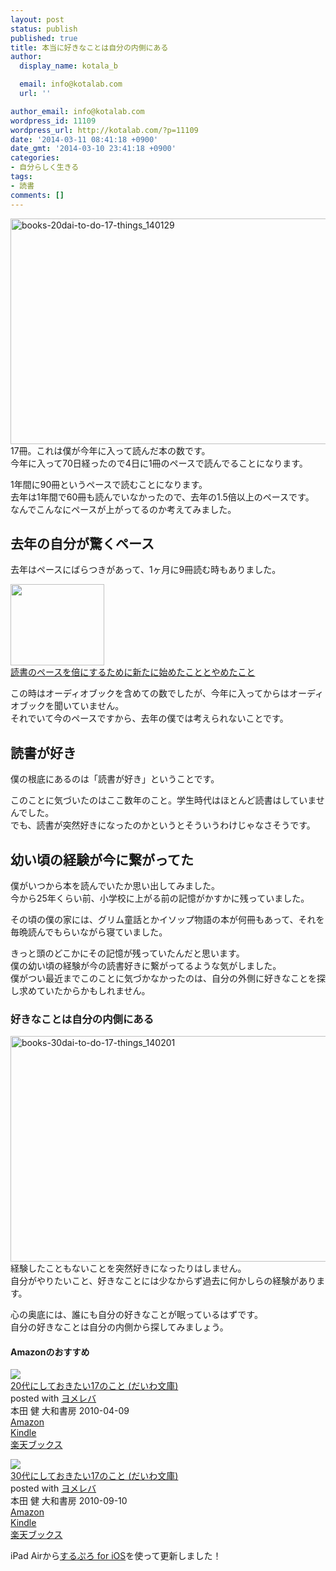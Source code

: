 ```yaml
---
layout: post
status: publish
published: true
title: 本当に好きなことは自分の内側にある
author:
  display_name: kotala_b

  email: info@kotalab.com
  url: ''

author_email: info@kotalab.com
wordpress_id: 11109
wordpress_url: http://kotalab.com/?p=11109
date: '2014-03-11 08:41:18 +0900'
date_gmt: '2014-03-10 23:41:18 +0900'
categories:
- 自分らしく生きる
tags:
- 読書
comments: []
---
```

<p><img src="http://kotalab.com/wp-content/uploads/books-20dai-to-do-17-things_140129-546x361.jpg" alt="books-20dai-to-do-17-things_140129" width="546" height="361" class="alignnone size-large wp-image-10698" /><br />
17冊。これは僕が今年に入って読んだ本の数です。<br />
今年に入って70日経ったので4日に1冊のペースで読んでることになります。</p>
<p>1年間に90冊というペースで読むことになります。<br />
去年は1年間で60冊も読んでいなかったので、去年の1.5倍以上のペースです。<br />
なんでこんなにペースが上がってるのか考えてみました。<br />
<!--more--></p>
<h2>去年の自分が驚くペース</h2>
<p>去年はペースにばらつきがあって、1ヶ月に9冊読む時もありました。</p>
<div class="shht">
<div class="shhtimg"><a href="http://kotalab.com/readingpace"><img src="http://kotalab.com/wp-content/uploads/readingpace_130902_01-546x407.jpg" alt="" width="150" height="130" /></a></div>
<div class="shhttext"><a href="http://kotalab.com/readingpace">読書のペースを倍にするために新たに始めたこととやめたこと</a><a href="http://b.hatena.ne.jp/entry/http://kotalab.com/readingpace" target="_blank"><img border="0" src="http://b.hatena.ne.jp/entry/image/http://kotalab.com/readingpace" alt="" /></a></div>
</div>
<p>この時はオーディオブックを含めての数でしたが、今年に入ってからはオーディオブックを聞いていません。<br />
それでいて今のペースですから、去年の僕では考えられないことです。</p>
<h2>読書が好き</h2>
<p>僕の根底にあるのは「読書が好き」ということです。</p>
<p>このことに気づいたのはここ数年のこと。学生時代はほとんど読書はしていませんでした。<br />
でも、読書が突然好きになったのかというとそういうわけじゃなさそうです。</p>
<h2>幼い頃の経験が今に繋がってた</h2>
<p>僕がいつから本を読んでいたか思い出してみました。<br />
今から25年くらい前、小学校に上がる前の記憶がかすかに残っていました。</p>
<p>その頃の僕の家には、グリム童話とかイソップ物語の本が何冊もあって、それを毎晩読んでもらいながら寝ていました。</p>
<p>きっと頭のどこかにその記憶が残っていたんだと思います。<br />
僕の幼い頃の経験が今の読書好きに繋がってるような気がしました。<br />
僕がつい最近までこのことに気づかなかったのは、自分の外側に好きなことを探し求めていたからかもしれません。</p>
<h3>好きなことは自分の内側にある</h3>
<p><img src="http://kotalab.com/wp-content/uploads/books-30dai-to-do-17-things_140201-546x361.jpg" alt="books-30dai-to-do-17-things_140201" width="546" height="361" class="alignnone size-large wp-image-10727" /><br />
経験したこともないことを突然好きになったりはしません。<br />
自分がやりたいこと、好きなことには少なからず過去に何かしらの経験があります。</p>
<p>心の奥底には、誰にも自分の好きなことが眠っているはずです。<br />
自分の好きなことは自分の内側から探してみましょう。</p>
<h4 class="aam">Amazonのおすすめ</h4>
<div class="booklink-box">
<div class="booklink-image"><a href="http://www.amazon.co.jp/exec/obidos/asin/4479302832/same-22/" rel="nofollow" target="_blank"><img src="http://ecx.images-amazon.com/images/I/519t0SfjIUL._SL160_.jpg" style="border: none;" /></a></div>
<div class="booklink-info">
<div class="booklink-name"><a href="http://www.amazon.co.jp/exec/obidos/asin/4479302832/same-22/" rel="nofollow" target="_blank">20代にしておきたい17のこと (だいわ文庫)</a>
<div class="booklink-powered-date">posted with <a href="http://yomereba.com" rel="nofollow" target="_blank">ヨメレバ</a></div>
</div>
<div class="booklink-detail">本田 健 大和書房 2010-04-09    </div>
<div class="booklink-link2">
<div class="shoplinkamazon"><a href="http://www.amazon.co.jp/exec/obidos/asin/4479302832/same-22/" rel="nofollow" target="_blank" title="アマゾン" >Amazon</a></div>
<div class="shoplinkkindle"><a href="http://www.amazon.co.jp/exec/obidos/ASIN/B00EXODB64/same-22/" rel="nofollow" target="_blank" >Kindle</a></div>
<div class="shoplinkrakuten"><a href="http://c.af.moshimo.com/af/c/click?a_id=374941&p_id=56&pc_id=56&pl_id=637&s_v=b5Rz2P0601xu&url=http%3A%2F%2Fbooks.rakuten.co.jp%2Frb%2F6444212%2F" rel="nofollow" target="_blank" title="楽天ブックス" >楽天ブックス</a></div>
</p></div>
</div>
<div class="booklink-footer"></div>
</div>
<div class="booklink-box">
<div class="booklink-image"><a href="http://www.amazon.co.jp/exec/obidos/asin/4479303014/same-22/" rel="nofollow" target="_blank"><img src="http://ecx.images-amazon.com/images/I/311-sFvrrbL._SL160_.jpg" style="border: none;" /></a></div>
<div class="booklink-info">
<div class="booklink-name"><a href="http://www.amazon.co.jp/exec/obidos/asin/4479303014/same-22/" rel="nofollow" target="_blank">30代にしておきたい17のこと (だいわ文庫)</a>
<div class="booklink-powered-date">posted with <a href="http://yomereba.com" rel="nofollow" target="_blank">ヨメレバ</a></div>
</div>
<div class="booklink-detail">本田 健 大和書房 2010-09-10    </div>
<div class="booklink-link2">
<div class="shoplinkamazon"><a href="http://www.amazon.co.jp/exec/obidos/asin/4479303014/same-22/" rel="nofollow" target="_blank" title="アマゾン" >Amazon</a></div>
<div class="shoplinkkindle"><a href="http://www.amazon.co.jp/exec/obidos/ASIN/B00EXODB6E/same-22/" rel="nofollow" target="_blank" >Kindle</a></div>
<div class="shoplinkrakuten"><a href="http://c.af.moshimo.com/af/c/click?a_id=374941&p_id=56&pc_id=56&pl_id=637&s_v=b5Rz2P0601xu&url=http%3A%2F%2Fbooks.rakuten.co.jp%2Frb%2F6719382%2F" rel="nofollow" target="_blank" title="楽天ブックス" >楽天ブックス</a></div>
</p></div>
</div>
<div class="booklink-footer"></div>
</div>
<p>iPad Airから<a href="https://itunes.apple.com/jp/app/surupuro-for-ios-buroguedita/id436676299?mt=8&uo=4&at=10l4yU" rel="nofollow" target="_blank">するぷろ for iOS</a>を使って更新しました！</p>
